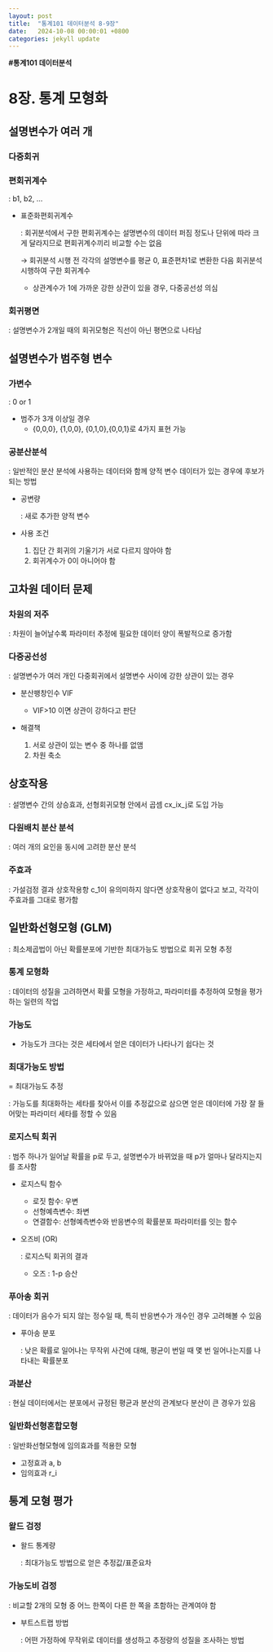 ```yaml
---
layout: post
title:  "통계101 데이터분석 8-9장"
date:   2024-10-08 00:00:01 +0800
categories: jekyll update
---
```


**#통계101 데이터분석**

# 8장. 통계 모형화

## 설명변수가 여러 개

### 다중회귀



### 편회귀계수

: b1, b2, …

- 표준화편회귀계수
    
    : 회귀분석에서 구한 편회귀계수는 설명변수의 데이터 퍼짐 정도나 단위에 따라 크게 달라지므로 편회귀계수끼리 비교할 수는 없음
    
    → 회귀분석 시행 전 각각의 설명변수를 평균 0, 표준편차1로 변환한 다음 회귀분석 시행하여 구한 회귀계수
    
    - 상관계수가 1에 가까운 강한 상관이 있을 경우, 다중공선성 의심

### 회귀평면

: 설명변수가 2개일 때의 회귀모형은 직선이 아닌 평면으로 나타남

## 설명변수가 범주형 변수

### 가변수

: 0 or 1

- 범주가 3개 이상일 경우
    - {0,0,0}, {1,0,0}, {0,1,0},{0,0,1}로 4가지 표현 가능

### 공분산분석

: 일반적인 분산 분석에 사용하는 데이터와 함께 양적 변수 데이터가 있는 경우에 후보가 되는 방법

- 공변량
    
    : 새로 추가한 양적 변수
    
- 사용 조건
    1. 집단 간 회귀의 기울기가 서로 다르지 않아야 함
    2. 회귀계수가 0이 아니어야 함

## 고차원 데이터 문제

### 차원의 저주

: 차원이 늘어날수록 파라미터 추정에 필요한 데이터 양이 폭발적으로 증가함

### 다중공선성

: 설명변수가 여러 개인 다중회귀에서 설명변수 사이에 강한 상관이 있는 경우

- 분산팽창인수 VIF
    

    
    - VIF>10 이면 상관이 강하다고 판단
- 해결책
    1. 서로 상관이 있는 변수 중 하나를 없앰
    2. 차원 축소

## 상호작용

: 설명변수 간의 상승효과, 선형회귀모형 안에서 곱셈 cx_ix_j로 도입 가능

### 다원배치 분산 분석

: 여러 개의 요인을 동시에 고려한 분산 분석

### 주효과

: 가설검정 결과 상호작용항 c_1이 유의미하지 않다면 상호작용이 없다고 보고, 각각이 주효과를 그대로 평가함

## 일반화선형모형 (GLM)

: 최소제곱법이 아닌 확률분포에 기반한 최대가능도 방법으로 회귀 모형 추정

### 통계 모형화

: 데이터의 성질을 고려하면서 확률 모형을 가정하고, 파라미터를 추정하여 모형을 평가하는 일련의 작업

### 가능도


- 가능도가 크다는 것은 세타에서 얻은 데이터가 나타나기 쉽다는 것

### 최대가능도 방법

= 최대가능도 추정

: 가능도를 최대화하는 세타를 찾아서 이를 추정값으로 삼으면 얻은 데이터에 가장 잘 들어맞는 파라미터 세타를 정할 수 있음

### 로지스틱 회귀

: 범주 하나가 일어날 확률을 p로 두고, 설명변수가 바뀌었을 때 p가 얼마나 달라지는지를 조사함



- 로지스틱 함수

    
    - 로짓 함수: 우변
    - 선형예측변수: 좌변
    - 연결함수: 선형예측변수와 반응변수의 확률분포 파라미터를 잇는 함수
- 오즈비 (OR)
    
    : 로지스틱 회귀의 결과

    
    - 오즈 : 1-p 승산

### 푸아송 회귀

: 데이터가 음수가 되지 않는 정수일 때, 특히 반응변수가 개수인 경우 고려해볼 수 있음

- 푸아송 분포
    
    : 낮은 확률로 일어나는 무작위 사건에 대해, 평균이 번일 때 몇 번 일어나는지를 나타내는 확률분포
     

### 과분산

: 현실 데이터에서는 분포에서 규정된 평균과 분산의 관계보다 분산이 큰 경우가 있음

### 일반화선형혼합모형

: 일반화선형모형에 임의효과를 적용한 모형

- 고정효과 a, b
- 임의효과 r_i

## 통계 모형 평가

### 왈드 검정

- 왈드 통계량
    
    : 최대가능도 방법으로 얻은 추정값/표준요차
    

### 가능도비 검정

: 비교할 2개의 모형 중 어느 한쪽이 다른 한 쪽을 초함하는 관계여야 함

- 부트스트랩 방법
    
    : 어떤 가정하에 무작위로 데이터를 생성하고 추정량의 성질을 조사하는 방법